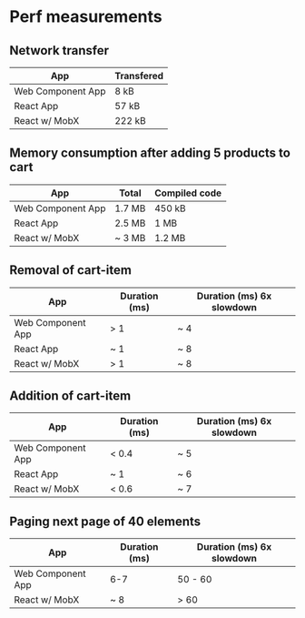 # Perf measurements

## Network transfer

| App               | Transfered |
| ----------------- | ---------- |
| Web Component App | 8 kB       |
| React App         | 57 kB      |
| React w/ MobX     | 222 kB     |

## Memory consumption after adding 5 products to cart

| App               | Total  | Compiled code |
| ----------------- | ------ | ------------- |
| Web Component App | 1.7 MB | 450 kB        |
| React App         | 2.5 MB | 1 MB          |
| React w/ MobX     | ~ 3 MB | 1.2 MB        |

## Removal of cart-item

| App               | Duration (ms) | Duration (ms) 6x slowdown |
| ----------------- | ------------- | ------------------------- |
| Web Component App | > 1           | ~ 4                       |
| React App         | ~ 1           | ~ 8                       |
| React w/ MobX     | > 1           | ~ 8                       |

## Addition of cart-item

| App               | Duration (ms) | Duration (ms) 6x slowdown |
| ----------------- | ------------- | ------------------------- |
| Web Component App | < 0.4         | ~ 5                       |
| React App         | ~ 1           | ~ 6                       |
| React w/ MobX     | < 0.6         | ~ 7                       |

## Paging next page of 40 elements

| App               | Duration (ms) | Duration (ms) 6x slowdown |
| ----------------- | ------------- | ------------------------- |
| Web Component App | 6-7           | 50 - 60                   |
| React w/ MobX     | ~ 8           | > 60                      |
